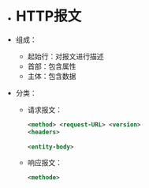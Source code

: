 * # HTTP报文

* 组成：
    * 起始行：对报文进行描述
    * 首部：包含属性
    * 主体：包含数据

* 分类：
    * 请求报文：
      ```xml
      <method> <request-URL> <version>
      <headers>
        
      <entity-body>
      ```
    * 响应报文：
      ```xml
      <methode>
      ```